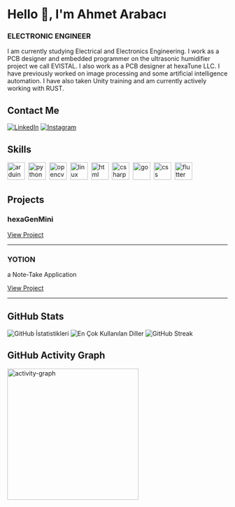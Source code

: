 # Hello 👋, I'm Ahmet Arabacı
### ELECTRONIC ENGINEER

I am currently studying Electrical and Electronics Engineering. I work as a PCB designer and embedded programmer on the ultrasonic humidifier project we call EVISTAL. I also work as a PCB designer at hexaTune LLC. I have previously worked on image processing and some artificial intelligence automation. I have also taken Unity training and am currently actively working with RUST.

## Contact Me
<p><a href="https://www.linkedin.com/in/ahmet-arabac%C4%B1-28580531b/" target="_blank"><img src="https://img.shields.io/badge/LinkedIn-%230077B5.svg?&style=flat-square&logo=linkedin&logoColor=white" alt="LinkedIn"></a> <a href="https://www.instagram.com/ahmet_arabaci_46" target="_blank"><img src="https://img.shields.io/badge/Instagram-%23E4405F.svg?&style=flat-square&logo=instagram&logoColor=white" alt="Instagram"></a> </p>

## Skills

<p align="left">
<img src="https://cdn.jsdelivr.net/gh/devicons/devicon/icons/arduino/arduino-original.svg" alt="arduino" width="40" height="40"/>&nbsp;
<img src="https://cdn.jsdelivr.net/gh/devicons/devicon/icons/python/python-original.svg" alt="python" width="40" height="40"/>&nbsp;
<img src="https://cdn.jsdelivr.net/gh/devicons/devicon/icons/opencv/opencv-original.svg" alt="opencv" width="40" height="40"/>&nbsp;
<img src="https://cdn.jsdelivr.net/gh/devicons/devicon/icons/linux/linux-original.svg" alt="linux" width="40" height="40"/>&nbsp;
<img src="https://cdn.jsdelivr.net/gh/devicons/devicon/icons/html5/html5-original.svg" alt="html" width="40" height="40"/>&nbsp;
<img src="https://cdn.jsdelivr.net/gh/devicons/devicon/icons/csharp/csharp-original.svg" alt="csharp" width="40" height="40"/>&nbsp;
<img src="https://cdn.jsdelivr.net/gh/devicons/devicon/icons/go/go-original.svg" alt="go" width="40" height="40"/>&nbsp;
<img src="https://cdn.jsdelivr.net/gh/devicons/devicon/icons/css3/css3-original.svg" alt="css" width="40" height="40"/>&nbsp;
<img src="https://cdn.jsdelivr.net/gh/devicons/devicon/icons/flutter/flutter-original.svg" alt="flutter" width="40" height="40"/>&nbsp;
</p>

## Projects

### hexaGenMini

[View Project](https://github.com/hTuneSys/hexaGenMini)

---

### YOTION

a Note-Take Application

[View Project](https://github.com/ahmetarabaci42/YOTION)

---

## GitHub Stats

<img src="https://github-readme-stats.vercel.app/api?username=ahmetarabaci42&show_icons=true&count_private=true&theme=tokyonight" alt="GitHub İstatistikleri" />

<img src="https://github-readme-stats.vercel.app/api/top-langs/?username=ahmetarabaci42&layout=compact&theme=tokyonight" alt="En Çok Kullanılan Diller" />

<img src="https://github-readme-streak-stats.herokuapp.com/?user=ahmetarabaci42&theme=tokyonight" alt="GitHub Streak" />

## GitHub Activity Graph

<img src="https://github-readme-activity-graph.vercel.app/graph?username=ahmetarabaci42&radius=16&theme=github&area=true&order=5" height="300" alt="activity-graph" />

